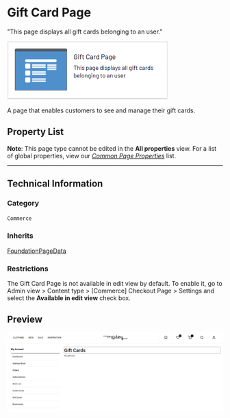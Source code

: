 # Gift Card Page
"This page displays all gift cards belonging to an user."

![Gift card](Screenshots/Gift%20Card%20Page%20-%20icon.png)

A page that enables customers to see and manage their gift cards.


## Property List
**Note**: This page type cannot be edited in the **All properties** view. For a list of global properties, view our [*Common Page  Properties*](./Common%20Page%20Properties.md) list.

<!--Display Name *(Name in code)* | Type | Property Description
--------------|------|---------------
**Main body** *(`MainBody`)* | XhtmlString | Provides an rich-text area for entering formatted content.
**Main content area** *(`MainContentArea`)* | ContentArea | Provides a configurable drag-and-drop interface for placing media, blocks, or other content onto the page.-->

** **
<!--![Gift card](Screenshots/Gift%20Card%20Page%20-%20Content%20tab.png)-->

## Technical Information

### Category
`Commerce`

### Inherits
[FoundationPageData](Foundation%20Page%20Data.md)

### Restrictions
The Gift Card Page is not available in edit view by default. To enable it, go to Admin view > Content type > [Commerce] Checkout Page > Settings and select the **Available in edit view** check box.

## Preview
![Gift card](Screenshots/Gift%20Card%20Page%20-%20Preview.png)
